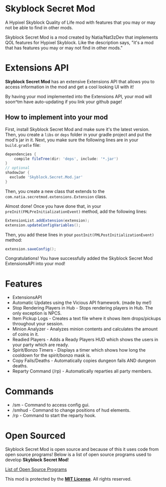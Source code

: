 # Skyblock Secret Mod
A Hypixel Skyblock Quality of Life mod with features that you may or may not be able to find in other mods.

Skyblock Secret Mod is a mod created by Natia/Nat3zDev that implements QOL features for Hypixel Skyblock. Like the description says, "it's a mod that has features you may or may not find in other mods."

# Extensions API
**Skyblock Secret Mod** has an extensive Extensions API that allows you to access information in the mod and get a cool looking UI with it!

By having your mod implemented into the Extensions API, your mod will soon^tm have auto-updating if you link your github page!

## How to implement into your mod
First, install Skyblock Secret Mod and make sure it's the latest version. 
Then, you create a `libs` or `deps` folder in your gradle project and put the mod's jar in it.
Next, you make sure the following lines are in your `build.gradle` file:
```gradle
dependencies {
    compile fileTree(dir: 'deps', include: '*.jar')
}
// optional
shadowJar {
  exclude 'Skyblock.Secret.Mod.jar'
}
```

Then, you create a new class that extends to the `com.natia.secretmod.extensions.Extension` class.

Almost done! Once you have done that, in your `preInit(FMLPreInitializationEvent)` method, add the following lines:
```java
ExtensionList.addExtension(extension);
extension.updateConfigVariables();
```

Then, you add these lines in your `postInit(FMLPostInitializationEvent)` method:
```java
extension.saveConfig();
```

Congratulations! You have successfully added the Skyblock Secret Mod ExtensionsAPI into your mod!


# Features
- ExtensionsAPI
- Automatic Updates using the Vicious API framework. (made by me!)
- Stop Rendering Players in Hub - Stops rendering players in Hub. The only exception is NPCS.
- Item Pickup Logs - Creates a text file where it shows item drops/pickups throughout your session.
- Minion Analyzer - Analyzes minion contents and calculates the amount of coins in it.
- Readied Players - Adds a Ready Players HUD which shows the users in your party which are ready.
- Spirit/Bonzo Timers - Displays a timer which shows how long the cooldown for the spirit/bonzo mask is.
- Copy Fails/Deaths - Automatically copies dungeon fails AND dungeon deaths.
- Reparty Command (/rp) - Automatically reparties all party members.

# Commands
- /sm - Command to access config gui.
- /smhud - Command to change positions of hud elements.
- /rp - Command to start the reparty hook.

# Open Sourced
Skyblock Secret Mod is open source and because of this it uses code from open source programs! Below is a list of open source programs used to develop **Skyblock Secret Mod**!

[List of Open Source Programs](https://github.com/Nat3z/SkyblockSecretMod/blob/main/OPEN_SOURCE_SOFTWARE.md)

This mod is protected by the [**MIT License**](https://github.com/Nat3z/SkyblockSecretMod/blob/main/LICENSE). All rights reserved.
